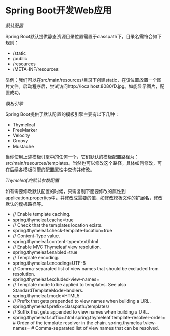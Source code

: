 # Spring Boot开发Web应用

*默认配置*

Spring Boot默认提供静态资源目录位置需置于classpath下，目录名需符合如下规则：

- /static
- /public
- /resources
- /META-INF/resources

举例：我们可以在src/main/resources/目录下创建static，在该位置放置一个图片文件。启动程序后，尝试访问http://localhost:8080/D.jpg。如能显示图片，配置成功。

*模板引擎*

Spring Boot提供了默认配置的模板引擎主要有以下几种：

- Thymeleaf
- FreeMarker
- Velocity
- Groovy
- Mustache

当你使用上述模板引擎中的任何一个，它们默认的模板配置路径为：src/main/resources/templates。当然也可以修改这个路径，具体如何修改，可在后续各模板引擎的配置属性中查询并修改。

*Thymeleaf的默认参数配置*

如有需要修改默认配置的时候，只需复制下面要修改的属性到application.properties中，并修改成需要的值，如修改模板文件的扩展名，修改默认的模板路径等。

- // Enable template caching.
- spring.thymeleaf.cache=true 
- // Check that the templates location exists.
- spring.thymeleaf.check-template-location=true 
- // Content-Type value.
- spring.thymeleaf.content-type=text/html 
- // Enable MVC Thymeleaf view resolution.
- spring.thymeleaf.enabled=true 
- // Template encoding.
- spring.thymeleaf.encoding=UTF-8 
- // Comma-separated list of view names that should be excluded from resolution.
- spring.thymeleaf.excluded-view-names= 
- // Template mode to be applied to templates. See also StandardTemplateModeHandlers.
- spring.thymeleaf.mode=HTML5 
- // Prefix that gets prepended to view names when building a URL.
- spring.thymeleaf.prefix=classpath:/templates/ 
- // Suffix that gets appended to view names when building a URL.
- spring.thymeleaf.suffix=.html  spring.thymeleaf.template-resolver-order= # Order of the template resolver in the chain. spring.thymeleaf.view-names= # Comma-separated list of view names that can be resolved.
